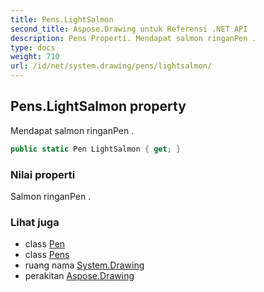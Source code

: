 ```yaml
---
title: Pens.LightSalmon
second_title: Aspose.Drawing untuk Referensi .NET API
description: Pens Properti. Mendapat salmon ringanPen .
type: docs
weight: 710
url: /id/net/system.drawing/pens/lightsalmon/
---
```

## Pens.LightSalmon property

Mendapat salmon ringanPen .

```csharp
public static Pen LightSalmon { get; }
```

### Nilai properti

Salmon ringanPen .

### Lihat juga

* class [Pen](../../pen/)
* class [Pens](../)
* ruang nama [System.Drawing](../../pens/)
* perakitan [Aspose.Drawing](../../../)


